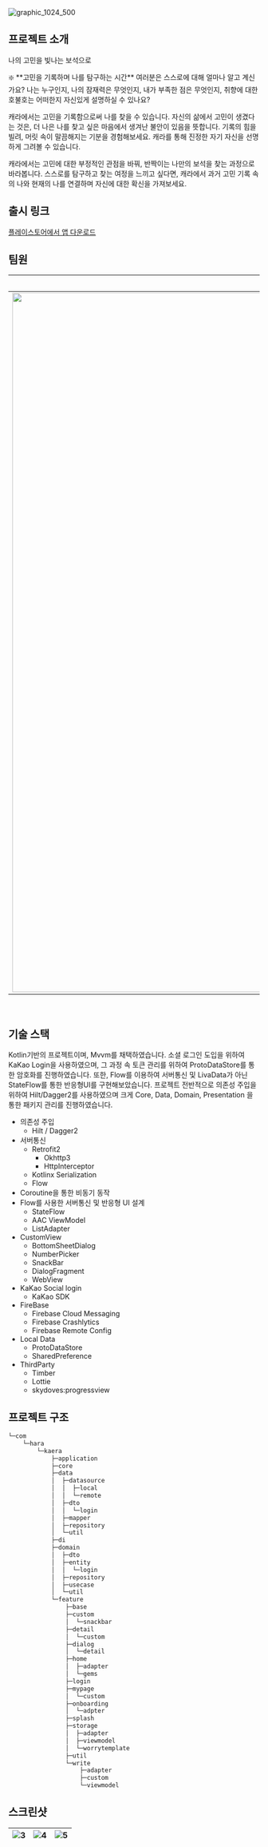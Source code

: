
![graphic_1024_500](https://github.com/TeamHARA/KAERA_Android/assets/70648111/a79277e7-af82-4976-b739-a784e9f19e9f)

## 프로젝트 소개
나의 고민을 빛나는 보석으로

<aside>
❇️ **고민을 기록하며 나를 탐구하는 시간**
여러분은 스스로에 대해 얼마나 알고 계신가요? 나는 누구인지, 나의 잠재력은 무엇인지, 내가 부족한 점은 무엇인지, 취향에 대한 호불호는 어떠한지 자신있게 설명하실 수 있나요?

캐라에서는 고민을 기록함으로써 나를 찾을 수 있습니다. 
자신의 삶에서 고민이 생겼다는 것은, 더 나은 나를 찾고 싶은 마음에서 생겨난 불안이 있음을 뜻합니다. 기록의 힘을 빌려, 머릿 속이 말끔해지는 기분을 경험해보세요. 캐라를 통해 진정한 자기 자신을 선명하게 그려볼 수 있습니다.

캐라에서는 고민에 대한 부정적인 관점을 바꿔, 반짝이는 나만의 보석을 찾는 과정으로 바라봅니다. 
스스로를 탐구하고 찾는 여정을 느끼고 싶다면, 캐라에서 과거 고민 기록 속의 나와 현재의 나를 연결하며 자신에 대한 확신을 가져보세요.

</aside>

## 출시 링크
[플레이스토어에서 앱 다운로드](https://play.google.com/store/apps/details?id=com.hara.kaera)


## 팀원
| 김준우 [@IslandOfDream](https://github.com/IslandOfDream) | 장유진 [@wkdyujin](https://github.com/wkdyujin) | 이수현 [@skylartosf](https://github.com/skylartosf) |
| :---: | :---: | :---: |
|<img width="1400" src="https://user-images.githubusercontent.com/70648111/210428609-7cc6ae75-c31b-4ae6-9e4f-89437115b3dd.png">|<img width="1400" src="https://avatars.githubusercontent.com/u/69359774?v=4">|<img width="1400" src="https://avatars.githubusercontent.com/u/66207354?v=4">|
<br>

## 기술 스택 
Kotlin기반의 프로젝트이며, Mvvm를 채택하였습니다. 소셜 로그인 도입을 위하여 KaKao Login을 사용하였으며, 그 과정 속 토큰 관리를 위하여 ProtoDataStore를 통한 암호화를 진행하였습니다. 
또한, Flow를 이용하여 서버통신 및 LivaData가 아닌 StateFlow를 통한 반응형UI를 구현해보았습니다.
프로젝트 전반적으로 의존성 주입을 위하여 Hilt/Dagger2를 사용하였으며 크게 Core, Data, Domain, Presentation 을 통한 패키지 관리를 진행하였습니다.


- 의존성 주입
    - Hilt / Dagger2
- 서버통신
    - Retrofit2
        - Okhttp3
        - HttpInterceptor
    - Kotlinx Serialization
    - Flow
- Coroutine을 통한 비동기 동작
- Flow를 사용한 서버통신 및 반응형 UI 설계
    - StateFlow
    - AAC ViewModel
    - ListAdapter
- CustomView
    - BottomSheetDialog
    - NumberPicker
    - SnackBar
    - DialogFragment
    - WebView
- KaKao Social login
    - KaKao SDK
- FireBase
    - Firebase Cloud Messaging
    - Firebase Crashlytics
    - Firebase Remote Config
- Local Data
    - ProtoDataStore
    - SharedPreference
- ThirdParty
    - Timber  
    - Lottie
    - skydoves:progressview

## 프로젝트 구조
``` bash
└─com
    └─hara
        └─kaera
            ├─application
            ├─core
            ├─data
            │  ├─datasource
            │  │  ├─local
            │  │  └─remote
            │  ├─dto
            │  │  └─login
            │  ├─mapper
            │  ├─repository
            │  └─util
            ├─di
            ├─domain
            │  ├─dto
            │  ├─entity
            │  │  └─login
            │  ├─repository
            │  ├─usecase
            │  └─util
            └─feature
                ├─base
                ├─custom
                │  └─snackbar
                ├─detail
                │  └─custom
                ├─dialog
                │  └─detail
                ├─home
                │  ├─adapter
                │  └─gems
                ├─login
                ├─mypage
                │  └─custom
                ├─onboarding
                │  └─adpter
                ├─splash
                ├─storage
                │  ├─adapter
                │  ├─viewmodel
                │  └─worrytemplate
                ├─util
                └─write
                    ├─adapter
                    ├─custom
                    └─viewmodel
```



## 스크린샷

![3](https://github.com/TeamHARA/KAERA_Android/assets/70648111/119a06c3-51ee-4f3f-b58c-0673c849fd83)| ![4](https://github.com/TeamHARA/KAERA_Android/assets/70648111/1294ce26-ed41-412f-8322-601a1f6e14c5) | ![5](https://github.com/TeamHARA/KAERA_Android/assets/70648111/ca297a47-0af1-4559-a614-0190f9acf211)
---| ---| ---|

